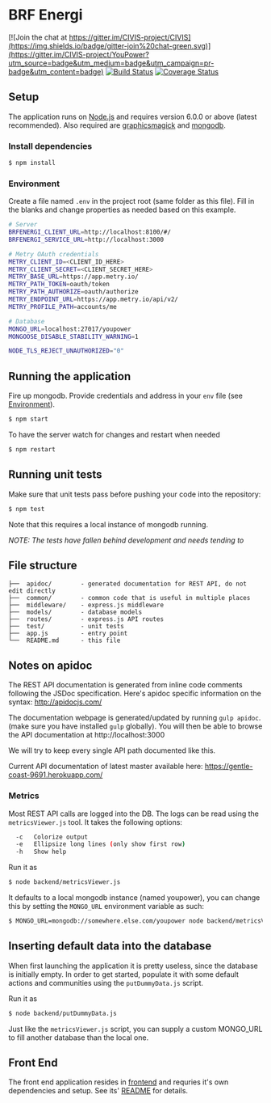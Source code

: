 # BRF Energi

[![Join the chat at https://gitter.im/CIVIS-project/CIVIS](https://img.shields.io/badge/gitter-join%20chat-green.svg)](https://gitter.im/CIVIS-project/YouPower?utm_source=badge&utm_medium=badge&utm_campaign=pr-badge&utm_content=badge)
[![Build Status](https://travis-ci.org/CIVIS-project/YouPower.svg?branch=master)](https://travis-ci.org/CIVIS-project/YouPower)
[![Coverage Status](https://coveralls.io/repos/CIVIS-project/YouPower/badge.svg?branch=master)](https://coveralls.io/r/CIVIS-project/YouPower?branch=master)

## Setup

The application runs on [Node.js](https://nodejs.org) and requires version 6.0.0 or above (latest recommended). Also required are [graphicsmagick](http://www.graphicsmagick.org) and [mongodb](https://docs.mongodb.com/manual/).

### Install dependencies

```bash
$ npm install
```

### Environment

Create a file named `.env` in the project root (same folder as this file). Fill in the blanks and change properties as needed based on this example.

```bash
# Server
BRFENERGI_CLIENT_URL=http://localhost:8100/#/
BRFENERGI_SERVICE_URL=http://localhost:3000

# Metry OAuth credentials
METRY_CLIENT_ID=<CLIENT_ID_HERE>
METRY_CLIENT_SECRET=<CLIENT_SECRET_HERE>
METRY_BASE_URL=https://app.metry.io/
METRY_PATH_TOKEN=oauth/token
METRY_PATH_AUTHORIZE=oauth/authorize
METRY_ENDPOINT_URL=https://app.metry.io/api/v2/
METRY_PROFILE_PATH=accounts/me

# Database
MONGO_URL=localhost:27017/youpower
MONGOOSE_DISABLE_STABILITY_WARNING=1

NODE_TLS_REJECT_UNAUTHORIZED="0"
```

## Running the application

Fire up mongodb. Provide credentials and address in your `env` file (see [Environment](#environment)).

```bash
$ npm start
```

To have the server watch for changes and restart when needed

```bash
$ npm restart
```

## Running unit tests

Make sure that unit tests pass before pushing your code into the repository:

```bash
$ npm test
```

Note that this requires a local instance of mongodb running.

*NOTE: The tests have fallen behind development and needs tending to*

## File structure

```
├──  apidoc/        - generated documentation for REST API, do not edit directly
├──  common/        - common code that is useful in multiple places
├──  middleware/    - express.js middleware
├──  models/        - database models
├──  routes/        - express.js API routes
├──  test/          - unit tests
├──  app.js         - entry point
└──  README.md      - this file
```

## Notes on apidoc

The REST API documentation is generated from inline code comments following
the JSDoc specification. Here's apidoc specific information on the syntax:
http://apidocjs.com/

The documentation webpage is generated/updated by running `gulp apidoc`. (make
sure you have installed `gulp` globally). You will then be able to browse the
API documentation at http://localhost:3000

We will try to keep every single API path documented like this.

Current API documentation of latest master available here:
https://gentle-coast-9691.herokuapp.com/

### Metrics

Most REST API calls are logged into the DB. The logs can be read using the
`metricsViewer.js` tool. It takes the following options:

```bash
  -c   Colorize output
  -e   Ellipsize long lines (only show first row)
  -h   Show help
```

Run it as

```bash
$ node backend/metricsViewer.js
```

It defaults to a local mongodb instance (named youpower), you can change this
by setting the `MONGO_URL` environment variable as such:

```bash
$ MONGO_URL=mongodb://somewhere.else.com/youpower node backend/metricsViewer.js
```

## Inserting default data into the database
When first launching the application it is pretty useless, since the database
is initially empty. In order to get started, populate it with some default
actions and communities using the `putDummyData.js` script.

Run it as

```bash
$ node backend/putDummyData.js
```

Just like the `metricsViewer.js` script, you can supply a custom MONGO_URL to
fill another database than the local one.

## Front End

The front end application resides in [frontend](frontend) and requries it's own dependencies and setup. See its' [README](frontend/README.md) for details.
